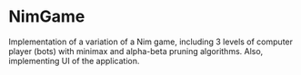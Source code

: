 # NimGame
Implementation of a variation of a Nim game, including 3 levels of computer player (bots) with minimax and alpha-beta pruning algorithms. Also, implementing UI of the application.
